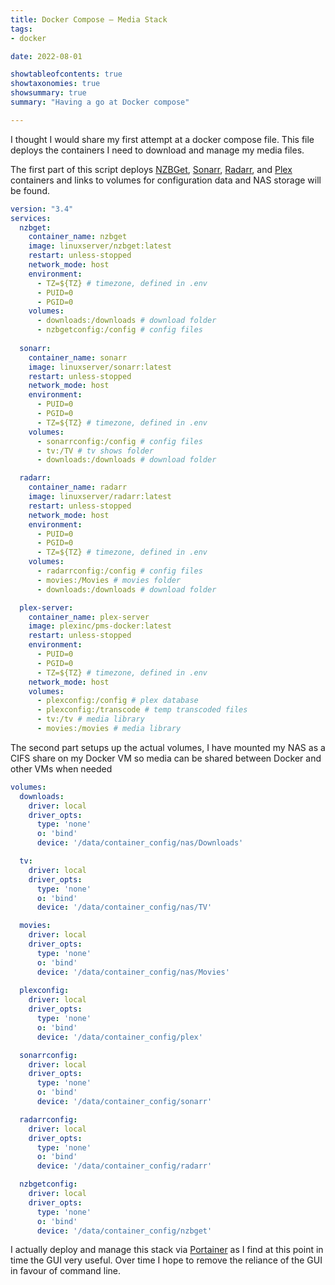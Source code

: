 ```yaml
---
title: Docker Compose – Media Stack
tags:
- docker

date: 2022-08-01

showtableofcontents: true
showtaxonomies: true
showsummary: true
summary: "Having a go at Docker compose" 

---
```



I thought I would share my first attempt at a docker compose file. This file deploys the containers I need to download and manage my media files.

The first part of this script deploys [NZBGet][1], [Sonarr][2], [Radarr][3], and [Plex][4] containers and links to volumes for configuration data and NAS storage will be found.

```yaml
version: "3.4"
services:
  nzbget:
    container_name: nzbget
    image: linuxserver/nzbget:latest
    restart: unless-stopped
    network_mode: host
    environment:
      - TZ=${TZ} # timezone, defined in .env
      - PUID=0
      - PGID=0
    volumes:
      - downloads:/downloads # download folder
      - nzbgetconfig:/config # config files
 
  sonarr:
    container_name: sonarr
    image: linuxserver/sonarr:latest
    restart: unless-stopped
    network_mode: host
    environment:
      - PUID=0
      - PGID=0
      - TZ=${TZ} # timezone, defined in .env
    volumes:
      - sonarrconfig:/config # config files
      - tv:/TV # tv shows folder
      - downloads:/downloads # download folder

  radarr:
    container_name: radarr
    image: linuxserver/radarr:latest
    restart: unless-stopped
    network_mode: host
    environment:
      - PUID=0
      - PGID=0
      - TZ=${TZ} # timezone, defined in .env
    volumes:
      - radarrconfig:/config # config files
      - movies:/Movies # movies folder
      - downloads:/downloads # download folder

  plex-server:
    container_name: plex-server
    image: plexinc/pms-docker:latest
    restart: unless-stopped
    environment:
      - PUID=0
      - PGID=0
      - TZ=${TZ} # timezone, defined in .env
    network_mode: host
    volumes:
      - plexconfig:/config # plex database
      - plexconfig:/transcode # temp transcoded files
      - tv:/tv # media library
      - movies:/movies # media library

```

The second part setups up the actual volumes, I have mounted my NAS as a CIFS share on my Docker VM so media can be shared between Docker and other VMs when needed
```yaml
volumes:
  downloads:
    driver: local
    driver_opts:
      type: 'none'
      o: 'bind'
      device: '/data/container_config/nas/Downloads'

  tv:
    driver: local
    driver_opts:
      type: 'none'
      o: 'bind'
      device: '/data/container_config/nas/TV'

  movies:
    driver: local
    driver_opts:
      type: 'none'
      o: 'bind'
      device: '/data/container_config/nas/Movies'
  
  plexconfig:
    driver: local
    driver_opts:
      type: 'none'
      o: 'bind'
      device: '/data/container_config/plex'

  sonarrconfig:
    driver: local
    driver_opts:
      type: 'none'
      o: 'bind'
      device: '/data/container_config/sonarr'

  radarrconfig:
    driver: local
    driver_opts:
      type: 'none'
      o: 'bind'
      device: '/data/container_config/radarr'

  nzbgetconfig:
    driver: local
    driver_opts:
      type: 'none'
      o: 'bind'
      device: '/data/container_config/nzbget'
```

I actually deploy and manage this stack via [Portainer][5] as I find at this point in time the GUI very useful. Over time I hope to remove the reliance of the GUI in favour of command line.

 [1]: https://nzbget.net/
 [2]: https://sonarr.tv/
 [3]: https://radarr.video/
 [4]: https://www.plex.tv/
 [5]: https://www.portainer.io/
